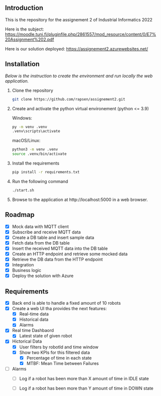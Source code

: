 ## Introduction

  This is the repository for the assignement 2 of Industrial Informatics 2022
  
  Here is the subject: https://moodle.tuni.fi/pluginfile.php/2861557/mod_resource/content/0/E7%20Assignment%202.pdf
  
  Here is our solution deployed: https://assignement2.azurewebsites.net/

## Installation

_Below is the instruction to create the environment and run locally the web application._

1. Clone the repository

   ```sh
   git clone https://github.com/rapsen/assignement2.git
   ```
   
2. Create and activate the python virtual environement (python <= 3.9)

    Windows:
    
    ```sh
    py -m venv .venv
    .venv\scripts\activate
    ```

    macOS/Linux:
    
    ```sh
    python3 -m venv .venv
   source .venv/bin/activate
    ```
    
4. Install the requirements

    ```sh
    pip install -r requirements.txt
    ```
    
5. Run the following command
   ```sh
   ./start.sh
   ```
   
6. Browse to the application at http://localhost:5000 in a web browser.

## Roadmap
- [x] Mock data with MQTT client
- [x] Subscribe and receive MQTT data
- [x] Create a DB table and insert sample data
- [x] Fetch data from the DB table
- [x]  Insert the received MQTT data into the DB table
- [x] Create an HTTP endpoint and retrieve some mocked data
- [x] Retrieve the DB data from the HTTP endpoint
- [x] Integration
- [x] Business logic
- [x] Deploy the solution with Azure

## Requirements
  - [x] Back end is able to handle a fixed amount of 10 robots
  - [x] Create a web UI tha provides the next features:
    - [x] Real-time data
    - [x] Historical data
    - [x] Alarms
  - [x] Real time Dashbaord
     - [x] Latest state of given robot
  - [x] Hictorical Data
    - [x] User filters by robotId and time window
    - [x] Show two KPIs for this filtered data
      - [x] Percentage of time in each state
      - [x] MTBF: Mean Time between Failures
  - [ ] Alarms
    - [ ] Log if a robot has been more than X amount of time in IDLE state
    - [ ] Log if a robot has been more than Y amount of time in DOWN state
    

    
